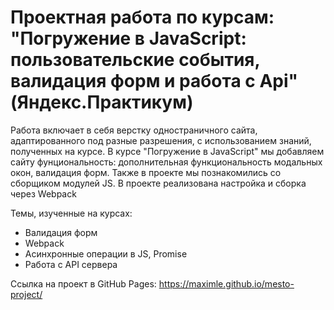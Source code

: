 # Проектная работа по курсам: "Погружение в JavaScript: пользовательские события, валидация форм и работа с Api"(Яндекс.Практикум)

Работа включает в себя верстку одностраничного сайта, адаптированного под разные разрешения, с использованием знаний, полученных на курсе.
В курсе "Погружение в JavaScript" мы добавляем сайту фунциональность: дополнительная функциональность модальных окон, валидация форм.
Также в проекте мы познакомились со сборщиком модулей JS. В проекте реализована настройка и сборка через Webpack

Темы, изученные на курсах:

- Валидация форм
- Webpack
- Асинхронные операции в JS, Promise
- Работа с API сервера

Ссылка на проект в GitHub Pages:
https://maximle.github.io/mesto-project/
